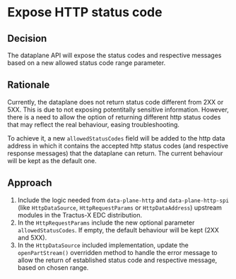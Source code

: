 # Expose HTTP status code

## Decision

The dataplane API will expose the status codes and respective messages based on a new allowed status code range parameter. 

## Rationale

Currently, the dataplane does not return status code different from 2XX or 5XX. This is due to not exposing potentitally sensitive information. However, there is a need to allow the option of returning different http status codes that may reflect the real behaviour, easing troubleshooting.

To achieve it, a new `allowedStatusCodes` field will be added to the http data address in which it contains the accepted http status codes (and respective response messages) that the dataplane can return. The current behaviour will be kept as the default one.



## Approach

1. Include the logic needed from `data-plane-http` and `data-plane-http-spi` (like `HttpDataSource`, `HttpRequestParams` or `HttpDataAddress`) upstream modules in the Tractus-X EDC distribution. 
2. In the `HttpRequestParams` include the new optional parameter `allowedStatusCodes`. If empty, the default behaviour will be kept (2XX and 5XX).
3. In the `HttpDataSource` included implementation, update the `openPartStream()` overridden method to handle the error message to allow the return of established status code and respective message, based on chosen range.
